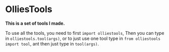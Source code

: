 # OlliesTools

**This is a set of tools I made.**

To use all the tools, you need to first `import olliestools`,
Then you can type in `olliestools.tool(args)`,
or to just use one tool type in `from olliestools import tool`,
ant then just type in `tool(args)`.
